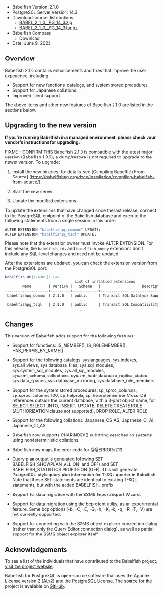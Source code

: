 - Babelfish Version: 2.1.0
- PostgreSQL Server Version: 14.3
- Download source distributions:
  - [BABEL_2_1_0__PG_14_3.zip](https://github.com/babelfish-for-postgresql/babelfish-for-postgresql/releases/download/BABEL_2_1_0__PG_14_3/BABEL_2_1_0__PG_14_3.zip)
  - [BABEL_2_1_0__PG_14_3.tar.gz](https://github.com/babelfish-for-postgresql/babelfish-for-postgresql/releases/download/BABEL_2_1_0__PG_14_3/BABEL_2_1_0__PG_14_3.tar.gz)
- Babelfish Compass
  - [Download](https://github.com/babelfish-for-postgresql/babelfish_compass/releases)
- Date: June 9, 2022

## Overview

Babelfish 2.1.0 contains enhancements and fixes that improve the user experience, including:
- Support for new functions, catalogs, and system stored procedures.
- Support for Japanese collations.
- Improved client support.

The above items and other new features of Babelfish 2.1.0 are listed in the sections below.

## Upgrading to the new version

**If you’re running Babelfish in a managed environment, please check your vendor’s instructions for upgrading.**

FIXME - CONFIRM THIS Babelfish 2.1.0 is compatible with the latest major version (Babelfish 1.3.0); a dump/restore is not required to upgrade to the newer version. To upgrade:

1. Install the new binaries; for details, see [Compiling Babelfish From Source] (https://babelfishpg.org/docs/installation/compiling-babelfish-from-source/).

2. Start the new server.

3. Update the modified extensions. 

To update the extensions that have changed since the last release, connect to the PostgreSQL endpoint of the Babelfish database and execute the following statements from a single session in this order:

```bash
ALTER EXTENSION "babelfishpg_common" UPDATE;
ALTER EXTENSION "babelfishpg_tsql" UPDATE;
```

Please note that the extension owner must invoke ALTER EXTENSION. For this release, the `babelfish_tds` and `babelfish_money` extensions don’t include any SQL-level changes and need not be updated.

After the extensions are updated, you can check the extension version from the PostgreSQL port:

```bash
babelfish_db[124386]# \dx
                                List of installed extensions
        Name        | Version |   Schema   |                   Description
--------------------+---------+------------+-------------------------------------------------
 babelfishpg_common | 2.1.0   | public     | Transact SQL Datatype Support
                                 ....
 babelfishpg_tsql   | 2.1.0   | public     | Transact SQL Compatibility
                                 ....
```


## Changes

This version of Babelfish adds support for the following features:

- Support for functions: IS_MEMBER(), IS_ROLEMEMBER(), HAS_PERMS_BY_NAME().

- Support for the following catalogs: syslanguages, sys.indexes, sys.all_views, sys.database_files, sys.sql_modules, sys.system_sql_modules, sys.all_sql_modules, sys.xml_schema_collections, sys.dm_hadr_database_replica_states, sys.data_spaces, sys.database_mirroring, sys.database_role_members

- Support for the system stored procedures: sp_sproc_columns, sp_sproc_columns_100, sp_helprole, sp_helprolemember
Cross-DB references outside the current database, with a 3-part object name, for SELECT,SELECT..INTO, INSERT, UPDATE, DELETE
CREATE ROLE (AUTHORIZATION clause not supported), DROP ROLE, ALTER ROLE

- Support for the following collations: Japanese_CS_AS, Japanese_CI_AI, Japanese_CI_AS

- Babelfish now supports CHARINDEX() substring searches on systems using nondeterministic collations.

- Babelfish now maps the error code for @@ERROR=213.

- Query plan output is generated following SET BABELFISH_SHOWPLAN_ALL ON (and OFF) and SET BABELFISH_STATISTICS PROFILE ON (OFF). This will generate PostgreSQL-style query plan information for T-SQL queries in Babelfish. Note that these SET statements are identical to existing T-SQL statements, but with the added BABELFISH_ prefix.

- Support for data migration with the SSMS Import/Export Wizard.

- Support for data migration using the bcp client utility, as an experimental feature. Some bcp options (-b, -C, -E, -G, -h, -K, -k, -q, -R, -T, -V) are not currently supported.

- Support for connecting with the SSMS object explorer connection dialog (rather than only the Query Editor connection dialog), as well as partial support for the SSMS object explorer itself.


## Acknowledgements

To see a list of the individuals that have contributed to the Babelfish project, [visit the project website](https://babelfishpg.org/contributors/).

Babelfish for PostgreSQL is open-source software that uses the Apache License version 2 (ALv2) and the PostgreSQL License. The source for the project is available on [GitHub](https://github.com/babelfish-for-postgresql). 
